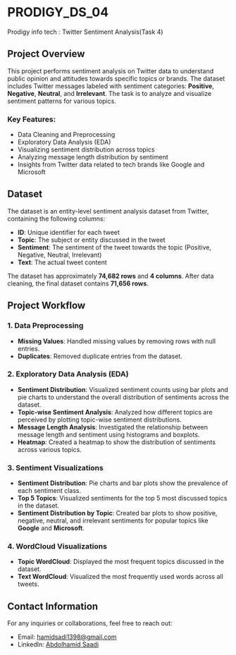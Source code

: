 # PRODIGY_DS_04
Prodigy info tech : Twitter Sentiment Analysis(Task 4)

## Project Overview

This project performs sentiment analysis on Twitter data to understand public opinion and attitudes towards specific topics or brands. The dataset includes Twitter messages labeled with sentiment categories: **Positive**, **Negative**, **Neutral**, and **Irrelevant**. The task is to analyze and visualize sentiment patterns for various topics.

### Key Features:
- Data Cleaning and Preprocessing
- Exploratory Data Analysis (EDA)
- Visualizing sentiment distribution across topics
- Analyzing message length distribution by sentiment
- Insights from Twitter data related to tech brands like Google and Microsoft

## Dataset

The dataset is an entity-level sentiment analysis dataset from Twitter, containing the following columns:
- **ID**: Unique identifier for each tweet
- **Topic**: The subject or entity discussed in the tweet
- **Sentiment**: The sentiment of the tweet towards the topic (Positive, Negative, Neutral, Irrelevant)
- **Text**: The actual tweet content

The dataset has approximately **74,682 rows** and **4 columns**. After data cleaning, the final dataset contains **71,656 rows**.

## Project Workflow

### 1. Data Preprocessing
- **Missing Values**: Handled missing values by removing rows with null entries.
- **Duplicates**: Removed duplicate entries from the dataset.
  
### 2. Exploratory Data Analysis (EDA)
- **Sentiment Distribution**: Visualized sentiment counts using bar plots and pie charts to understand the overall distribution of sentiments across the dataset.
- **Topic-wise Sentiment Analysis**: Analyzed how different topics are perceived by plotting topic-wise sentiment distributions.
- **Message Length Analysis**: Investigated the relationship between message length and sentiment using histograms and boxplots.
- **Heatmap**: Created a heatmap to show the distribution of sentiments across various topics.

### 3. Sentiment Visualizations
- **Sentiment Distribution**: Pie charts and bar plots show the prevalence of each sentiment class.
- **Top 5 Topics**: Visualized sentiments for the top 5 most discussed topics in the dataset.
- **Sentiment Distribution by Topic**: Created bar plots to show positive, negative, neutral, and irrelevant sentiments for popular topics like **Google** and **Microsoft**.

### 4. WordCloud Visualizations
- **Topic WordCloud**: Displayed the most frequent topics discussed in the dataset.
- **Text WordCloud**: Visualized the most frequently used words across all tweets.


## Contact Information

For any inquiries or collaborations, feel free to reach out:

- Email: [hamidsadi1398@gmail.com](mailto:hamidsadi1398@gmail.com)
- LinkedIn: [Abdolhamid Saadi](www.linkedin.com/in/abdolhamid-saadi)
